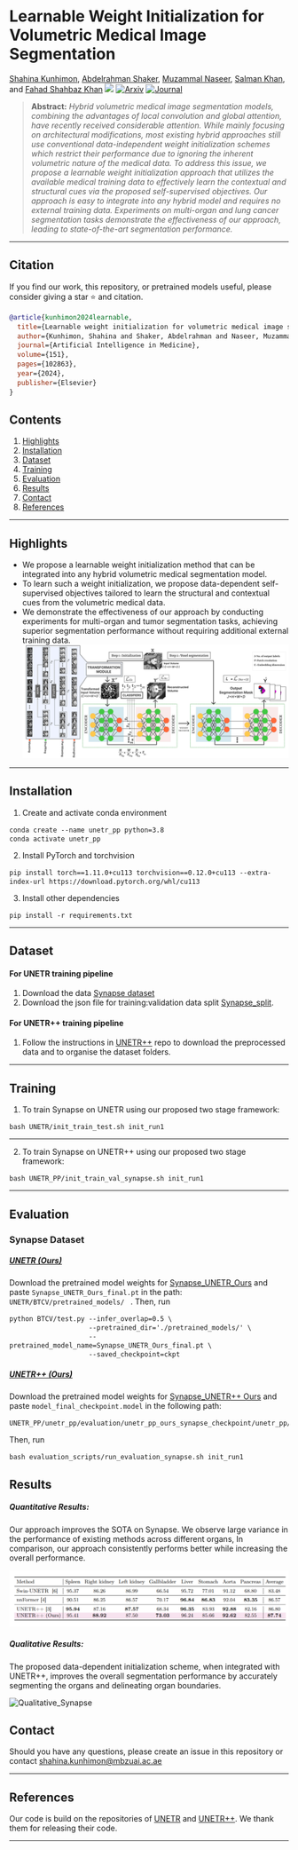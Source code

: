 # **Learnable Weight Initialization for Volumetric Medical Image Segmentation**
[Shahina Kunhimon](https://github.com/ShahinaKK),
[Abdelrahman Shaker](https://scholar.google.com/citations?hl=en&user=eEz4Wu4AAAAJ),
[Muzammal Naseer](https://scholar.google.ch/citations?user=tM9xKA8AAAAJ&hl=en),
[Salman Khan](https://salman-h-khan.github.io),
and [Fahad Shahbaz Khan](https://scholar.google.es/citations?user=zvaeYnUAAAAJ&hl=en) 
![](https://i.imgur.com/waxVImv.png)
[![Arxiv](https://img.shields.io/badge/arXiv-Paper-<COLOR>.svg)](https://arxiv.org/abs/2306.09320)
[![Journal](https://img.shields.io/badge/Journal-Article-87CEEB)](https://www.sciencedirect.com/science/article/pii/S0933365724001052)

> **Abstract:** *Hybrid volumetric medical image segmentation models, combining the advantages of local convolution and global attention, have recently received considerable attention. While mainly focusing on architectural modifications, most existing hybrid approaches still use conventional data-independent weight initialization schemes which restrict their performance due to ignoring the inherent volumetric nature of the medical data. To address this issue, we propose a learnable weight initialization approach that utilizes the available medical training data to effectively learn the contextual and structural cues via the proposed self-supervised objectives. Our approach is easy to integrate into any hybrid model and requires no external training data. Experiments on multi-organ and lung cancer segmentation tasks demonstrate the effectiveness of our approach, leading to state-of-the-art segmentation
performance.* 

<hr />

## Citation
If you find our work, this repository, or pretrained models useful, please consider giving a star :star: and citation.
```bibtex
@article{kunhimon2024learnable,
  title={Learnable weight initialization for volumetric medical image segmentation},
  author={Kunhimon, Shahina and Shaker, Abdelrahman and Naseer, Muzammal and Khan, Salman and Khan, Fahad Shahbaz},
  journal={Artificial Intelligence in Medicine},
  volume={151},
  pages={102863},
  year={2024},
  publisher={Elsevier}
}
```


## Contents
1. [Highlights](#Highlights)
2. [Installation](#Installation)
3. [Dataset](#Dataset)
4. [Training](#Training)
5. [Evaluation](#Evaluation)
6. [Results](#Results)
7. [Contact](#Contact)
8. [References](#References)

<hr>


## Highlights

* We propose a learnable weight initialization method that can be integrated into any hybrid volumetric medical segmentation model.
* To learn such a weight initialization, we propose data-dependent self-supervised objectives tailored to learn the structural and contextual cues from the volumetric medical data.
* We demonstrate the effectiveness of our approach by conducting experiments for multi-organ and tumor segmentation tasks, achieving superior segmentation performance without requiring additional external training data.
  ![main figure](media/main_fig.jpg)
<hr>

## Installation
1. Create and activate conda environment
```shell
conda create --name unetr_pp python=3.8
conda activate unetr_pp
```
2. Install PyTorch and torchvision
```shell
pip install torch==1.11.0+cu113 torchvision==0.12.0+cu113 --extra-index-url https://download.pytorch.org/whl/cu113
```
3. Install other dependencies
```shell
pip install -r requirements.txt
```
<hr>



## Dataset 
#### For UNETR training pipeline
 
1. Download the data [Synapse dataset](https://www.synapse.org/#!Synapse:syn3193805/wiki/217752)
2. Download the json file for training:validation data split [Synapse_split](https://drive.google.com/file/d/1n6uCL76NXRsZkWmjiUmNGy44uff7-MGf/view?usp=drive_link).
#### For UNETR++ training pipeline
1. Follow the instructions in [UNETR++](https://github.com/Amshaker/unetr_plus_plus) repo to download the preprocessed data and to organise the dataset folders.

<hr />


## Training
1. To train Synapse on UNETR using our proposed two stage framework: 
```shell
bash UNETR/init_train_test.sh init_run1
```
<hr />

2. To train Synapse on UNETR++ using our proposed two stage framework:
```shell
bash UNETR_PP/init_train_val_synapse.sh init_run1
```
<hr />

## Evaluation
### Synapse Dataset
##### <ins>UNETR (Ours)</ins>

Download the pretrained model weights for [Synapse_UNETR_Ours](https://drive.google.com/file/d/1vtAwX0yV39_IMQRqxK4KVA7RBfzErJMh/view?usp=drive_link) and paste ```Synapse_UNETR_Ours_final.pt``` in the path: ```UNETR/BTCV/pretrained_models/ ``` . Then, run 
```shell
python BTCV/test.py --infer_overlap=0.5 \
                    --pretrained_dir='./pretrained_models/' \
                    --pretrained_model_name=Synapse_UNETR_Ours_final.pt \
                    --saved_checkpoint=ckpt
```

##### <ins>UNETR++ (Ours)</ins>
Download the pretrained model weights for [Synapse_UNETR++ Ours](https://drive.google.com/drive/folders/1jEByRIKB1ZpjdGbTLCElx8v-RnL4gDnW?usp=drive_link) and paste ```model_final_checkpoint.model``` in the following path:
```shell
UNETR_PP/unetr_pp/evaluation/unetr_pp_ours_synapse_checkpoint/unetr_pp/3d_fullres/Task002_Synapse/unetr_pp_trainer_synapse__unetr_pp_Plansv2.1/fold_0/
```
Then, run 
```shell
bash evaluation_scripts/run_evaluation_synapse.sh init_run1
```


## Results
##### Quantitative Results:
Our approach improves the SOTA on Synapse. We observe large variance in the performance of existing methods across different organs, In comparison, our approach consistently performs better while increasing the overall performance.

 ![Results_table](media/table_1.png)
 ##### Qualitative Results:
The proposed data-dependent initialization scheme, when integrated with UNETR++, improves the overall segmentation performance by accurately segmenting the organs and delineating organ boundaries.

 ![Qualitative_Synapse](media/Qualitative_Synapse.png)
 





<!-- 3. To reproduce the results of UNETR++ (Ours) on Lung:
    Download [Decathlon-Lung UNETR++_Ours_weights](https://drive.google.com/file/d/12ICdIXXba6AOwTMBHxM604Vxm9QQZKiH/view?usp=drive_link) and paste ```model_final_checkpoint.model``` it in the following path:
```shell
UNETR_PP/unetr_pp/evaluation/unetr_pp_lung_checkpoint/unetr_pp/3d_fullres/Task006_Lung/unetr_pp_trainer_lung__unetr_pp_Plansv2.1/fold_0/
```
Then, run 
```shell
bash evaluation_scripts/run_evaluation_lung.sh init_run1
``` -->


## Contact

Should you have any questions, please create an issue in this repository or contact shahina.kunhimon@mbzuai.ac.ae
<hr>

## References

Our code is build on the repositories of [UNETR](https://github.com/Project-MONAI/research-contributions/tree/main/UNETR/BTCV) and [UNETR++](https://github.com/Amshaker/unetr_plus_plus). We thank them for releasing their code.

<hr>








